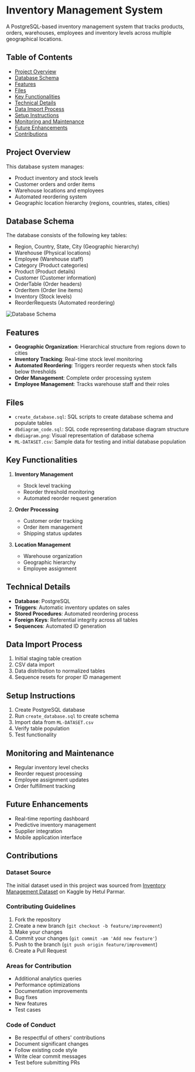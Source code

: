 # Inventory Management System

A PostgreSQL-based inventory management system that tracks products, orders, warehouses, employees and inventory levels across multiple geographical locations.

## Table of Contents

- [Project Overview](#project-overview)
- [Database Schema](#database-schema)
- [Features](#features)
- [Files](#files)
- [Key Functionalities](#key-functionalities)
- [Technical Details](#technical-details)
- [Data Import Process](#data-import-process)
- [Setup Instructions](#setup-instructions)
- [Monitoring and Maintenance](#monitoring-and-maintenance)
- [Future Enhancements](#future-enhancements)
- [Contributions](#contributions)

## Project Overview

This database system manages:

- Product inventory and stock levels
- Customer orders and order items
- Warehouse locations and employees
- Automated reordering system
- Geographic location hierarchy (regions, countries, states, cities)

## Database Schema

The database consists of the following key tables:

- Region, Country, State, City (Geographic hierarchy)
- Warehouse (Physical locations)
- Employee (Warehouse staff)
- Category (Product categories)
- Product (Product details)
- Customer (Customer information)
- OrderTable (Order headers)
- OrderItem (Order line items)
- Inventory (Stock levels)
- ReorderRequests (Automated reordering)

![Database Schema](dbdiagram.png)

## Features

- **Geographic Organization**: Hierarchical structure from regions down to cities
- **Inventory Tracking**: Real-time stock level monitoring
- **Automated Reordering**: Triggers reorder requests when stock falls below thresholds
- **Order Management**: Complete order processing system
- **Employee Management**: Tracks warehouse staff and their roles

## Files

- `create_database.sql`: SQL scripts to create database schema and populate tables
- `dbdiagram_code.sql`: SQL code representing database diagram structure
- `dbdiagram.png`: Visual representation of database schema
- `ML-DATASET.csv`: Sample data for testing and initial database population

## Key Functionalities

1. **Inventory Management**

   - Stock level tracking
   - Reorder threshold monitoring
   - Automated reorder request generation

2. **Order Processing**

   - Customer order tracking
   - Order item management
   - Shipping status updates

3. **Location Management**
   - Warehouse organization
   - Geographic hierarchy
   - Employee assignment

## Technical Details

- **Database**: PostgreSQL
- **Triggers**: Automatic inventory updates on sales
- **Stored Procedures**: Automated reordering process
- **Foreign Keys**: Referential integrity across all tables
- **Sequences**: Automated ID generation

## Data Import Process

1. Initial staging table creation
2. CSV data import
3. Data distribution to normalized tables
4. Sequence resets for proper ID management

## Setup Instructions

1. Create PostgreSQL database
2. Run `create_database.sql` to create schema
3. Import data from `ML-DATASET.csv`
4. Verify table population
5. Test functionality

## Monitoring and Maintenance

- Regular inventory level checks
- Reorder request processing
- Employee assignment updates
- Order fulfillment tracking

## Future Enhancements

- Real-time reporting dashboard
- Predictive inventory management
- Supplier integration
- Mobile application interface

## Contributions

### Dataset Source

The initial dataset used in this project was sourced from [Inventory Management Dataset](https://www.kaggle.com/datasets/hetulparmar/inventory-management-dataset) on Kaggle by Hetul Parmar.

### Contributing Guidelines

1. Fork the repository
2. Create a new branch (`git checkout -b feature/improvement`)
3. Make your changes
4. Commit your changes (`git commit -am 'Add new feature'`)
5. Push to the branch (`git push origin feature/improvement`)
6. Create a Pull Request

### Areas for Contribution

- Additional analytics queries
- Performance optimizations
- Documentation improvements
- Bug fixes
- New features
- Test cases

### Code of Conduct

- Be respectful of others' contributions
- Document significant changes
- Follow existing code style
- Write clear commit messages
- Test before submitting PRs
